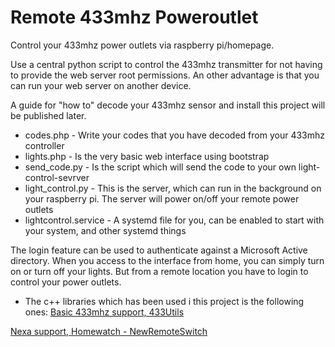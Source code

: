 # Remote 433mhz Poweroutlet
Control your 433mhz power outlets via raspberry pi/homepage.

Use a central python script to control the 433mhz transmitter for not having to provide the web server root permissions. An other advantage is that you can run your web server on another device.

A guide for "how to" decode your 433mhz sensor and install this project will be published later.

- codes.php - Write your codes that you have decoded from your 433mhz controller
- lights.php - Is the very basic web interface using bootstrap
- send_code.py - Is the script which will send the code to your own light-control-sevrver
- light_control.py - This is the server, which can run in the background on your raspberry pi. The server will power on/off your remote power outlets
- lightcontrol.service - A systemd file for you, can be enabled to start with your system, and other systemd things

The login feature can be used to authenticate against a Microsoft Active directory. When you access to the interface from home, you can simply turn on or turn off your lights. But from a remote location you have to login to control your power outlets.


- The c++ libraries which has been used i this project is the following ones:
[Basic 433mhz support, 433Utils](https://github.com/ninjablocks/433Utils)

[Nexa support, Homewatch - NewRemoteSwitch](https://github.com/hjgode/homewatch/tree/master/arduino/libraries/NewRemoteSwitch)

